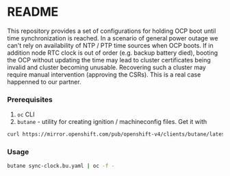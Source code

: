 # README #

This repository provides a set of configurations for holding OCP boot until time synchronization is reached.
In a scenario of general power outage we can't rely on availability of NTP / PTP time sources when OCP boots. If in addition node RTC clock is out of order (e.g. backup battery died), booting the OCP without updating the time may lead to cluster certificates being invalid and cluster becoming unusable. Recovering such a cluster may require manual intervention (approving the CSRs).
This is a real case happenned to our partner.


### Prerequisites ###
1. `oc` CLI 
2. `butane` - utility for creating ignition / machineconfig files. Get it with 
```bash
curl https://mirror.openshift.com/pub/openshift-v4/clients/butane/latest/butane --output butane
```

### Usage ###
```bash
butane sync-clock.bu.yaml | oc -f -
```
